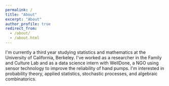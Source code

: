 ```yaml
---
permalink: /
title: "About"
excerpt: "About"
author_profile: true
redirect_from: 
  - /about/
  - /about.html
---
```


I'm currently a third year studying statistics and mathematics at the University of California, Berkeley. I've worked as a researcher in the Family and Culture Lab and as a data science intern with WellDone, a NGO using sensor technology to improve the reliability of hand pumps. I'm interested in probability theory, applied statistics, stochastic processes, and algebraic combinatorics. 
